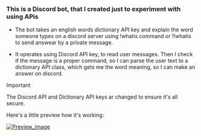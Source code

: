 ### This is a Discord bot, that I created just to experiment with using APis

 * The bot takes an english words dictionary API key and explain the word someone types on a discord server using !whatis command or !!whatis to send answear by a private message.

 * It operates using Discord API key, to read user messages. Then I check if the message is a proper command, so I can parse the user text to a dictionary API class, which gets me the word meaning, so I can make an answer on discord.

> [!IMPORTANT]
> The Discord API and Dictionary API keys ar changed to ensure it's all secure.


Here's a little preview how it's working:

[![Preview_image](https://i.postimg.cc/bNhd3x2V/obraz-2023-08-15-114018936.png)](https://postimg.cc/fk8wb0CY)

